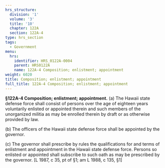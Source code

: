 ```yaml
---
hrs_structure:
  division: '1'
  volume: '3'
  title: '10'
  chapter: 122A
  section: 122A-4
type: hrs_section
tags:
  - Government
menu:
  hrs:
    identifier: HRS_0122A-0004
    parent: HRS0122A
    name: 122A-4 Composition; enlistment; appointment
weight: 6020
title: Composition; enlistment; appointment
full_title: 122A-4 Composition; enlistment; appointment
---
```

**§122A-4 Composition; enlistment; appointment.** (a) The Hawaii state defense force shall consist of persons over the age of eighteen years voluntarily enlisted or appointed therein and such members of the unorganized militia as may be enrolled therein by draft or as otherwise provided by law.

(b) The officers of the Hawaii state defense force shall be appointed by the governor.

(c) The governor shall prescribe by rules the qualifications for and terms of enlistment and appointment in the Hawaii state defense force. Persons so enlisted or appointed shall subscribe to such oath as may be prescribed by the governor. [L 1987, c 35, pt of §1; am L 1988, c 135, §1]